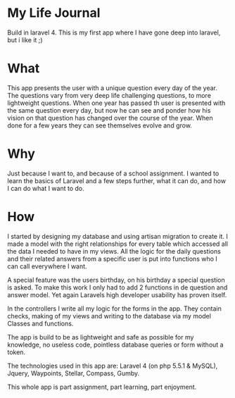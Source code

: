 My Life Journal
===============
Build in laravel 4. This is my first app where I have gone deep into laravel, but i like it ;)

What
====
This app presents the user with a unique question every day of the year. The questions vary from very deep life challenging questions, to more lightweight questions. When one year has passed th user is presented with the same question every day, but now he can see and ponder how his vision on that question has changed over the course of the year. When done for a few years they can see themselves evolve and grow.

Why
===
Just because I want to, and because of a school assignment.
I wanted to learn the basics of Laravel and a few steps further, what it can do, and how I can do what I want to do.

How
===
I started by designing my database and using artisan migration to create it. I made a model with the right relationships for every table which accessed all the data I needed to have in my views. All the logic for the daily questions and their related answers from a specific user is put into functions who I can call everywhere I want.

A special feature was the users birthday, on his birthday a special question is asked. To make this work I only had to add 2 functions in de question and answer model. Yet again Laravels high developer usability has proven itself.

In the controllers I write all my logic for the forms in the app. They contain checks, making of my views and writing to the database via my model Classes and functions.

The app is build to be as lightweight and safe as possible for my knowledge, no useless code, pointless database queries or form without a token.

The technologies used in this app are: Laravel 4 (on php 5.5.1 & MySQL), Jquery, Waypoints, Stellar, Compass, Gumby.


This whole app is part assignment, part learning, part enjoyment.
